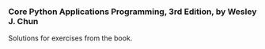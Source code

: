 ### Core Python Applications Programming, 3rd Edition, by Wesley J. Chun

Solutions for exercises from the book.
